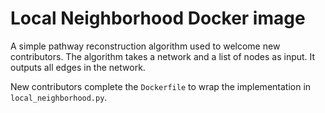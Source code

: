 # Local Neighborhood Docker image

A simple pathway reconstruction algorithm used to welcome new contributors.
The algorithm takes a network and a list of nodes as input.
It outputs all edges in the network.

New contributors complete the `Dockerfile` to wrap the implementation in `local_neighborhood.py`.